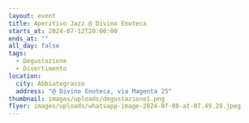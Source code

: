 ```yaml
---
layout: event
title: Aperitivo Jazz @ Divino Enoteca
starts_at: 2024-07-12T20:00:00
ends_at: ""
all_day: false
tags:
  - Degustazione
  - Divertimento
location:
  city: Abbiategrasso
  address: "@ Divino Enoteca, via Magenta 25"
thumbnail: images/uploads/degustazione1.png
flyer: images/uploads/whatsapp-image-2024-07-08-at-07.49.28.jpeg
---
```

